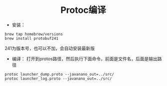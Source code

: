 <h1 align="center">Protoc编译</h1>

* 安装：

```
brew tap homebrew/versions
brew install protobuf241
```

241为版本号，也可以不加，会自动安装最新版

* 编译：
打开到protos路径，然后执行下面命令，前面是文件名，后面是输出路径

```
protoc launcher_dump.proto --javanano_out=../src/
protoc launcher_log.proto --javanano_out=../src/
```